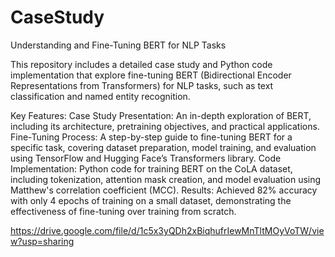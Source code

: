 # CaseStudy
Understanding and Fine-Tuning BERT for NLP Tasks

This repository includes a detailed case study and Python code implementation that explore fine-tuning BERT (Bidirectional Encoder Representations from Transformers) for NLP tasks, such as text classification and named entity recognition.

Key Features:
Case Study Presentation: An in-depth exploration of BERT, including its architecture, pretraining objectives, and practical applications.
Fine-Tuning Process: A step-by-step guide to fine-tuning BERT for a specific task, covering dataset preparation, model training, and evaluation using TensorFlow and Hugging Face’s Transformers library.
Code Implementation: Python code for training BERT on the CoLA dataset, including tokenization, attention mask creation, and model evaluation using Matthew's correlation coefficient (MCC).
Results: Achieved 82% accuracy with only 4 epochs of training on a small dataset, demonstrating the effectiveness of fine-tuning over training from scratch.


https://drive.google.com/file/d/1c5x3yQDh2xBiqhufrIewMnTltMOyVoTW/view?usp=sharing
